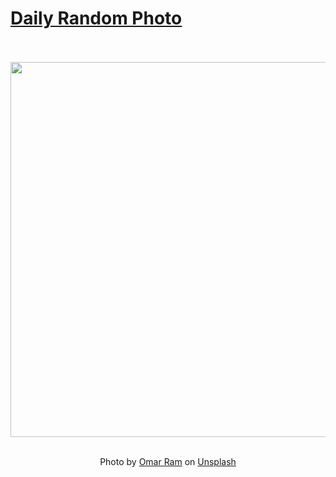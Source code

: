 # [Daily Random Photo](https://www.dailyrandomphoto.com/)

<div align="center">
  <br>
  <br>
  <a href="https://www.dailyrandomphoto.com/p/2020/2020-12-06/"><img src="https://images.unsplash.com/photo-1605375429237-01ed12a82d77?crop=entropy&cs=tinysrgb&fit=max&fm=jpg&ixid=MXw3NzUwOHwwfDF8cmFuZG9tfHx8fHx8fHw&ixlib=rb-1.2.1&q=80&w=1080" width="600px"></a>
  <br>
  <br>
  <p class="has-text-grey">Photo by <a href="https://unsplash.com/@lazyomar?utm_source=Daily%20Random%20Photo&amp;utm_medium=referral" target="_blank" rel="noopener noreferrer">Omar Ram</a> on <a href="https://unsplash.com/photos/U94COUrSeYs?utm_source=Daily%20Random%20Photo&amp;utm_medium=referral" target="_blank" rel="noopener noreferrer">Unsplash</a></p>
</div>
